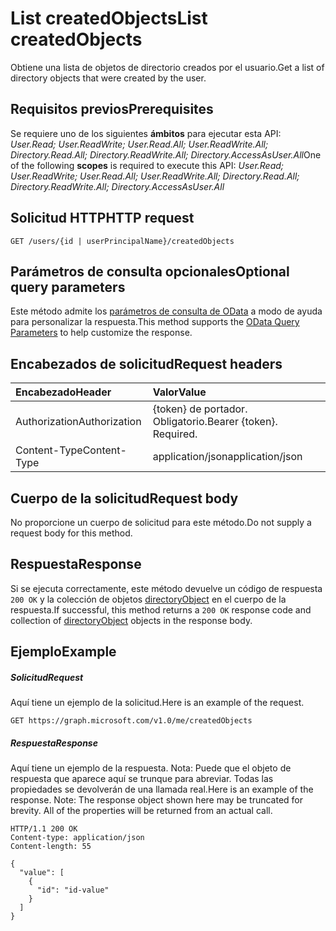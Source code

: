 # <a name="list-createdobjects"></a><span data-ttu-id="39407-101">List createdObjects</span><span class="sxs-lookup"><span data-stu-id="39407-101">List createdObjects</span></span>

<span data-ttu-id="39407-102">Obtiene una lista de objetos de directorio creados por el usuario.</span><span class="sxs-lookup"><span data-stu-id="39407-102">Get a list of directory objects that were created by the user.</span></span>
## <a name="prerequisites"></a><span data-ttu-id="39407-103">Requisitos previos</span><span class="sxs-lookup"><span data-stu-id="39407-103">Prerequisites</span></span>
<span data-ttu-id="39407-104">Se requiere uno de los siguientes **ámbitos** para ejecutar esta API: *User.Read; User.ReadWrite; User.Read.All; User.ReadWrite.All; Directory.Read.All; Directory.ReadWrite.All; Directory.AccessAsUser.All*</span><span class="sxs-lookup"><span data-stu-id="39407-104">One of the following **scopes** is required to execute this API: *User.Read; User.ReadWrite; User.Read.All; User.ReadWrite.All; Directory.Read.All; Directory.ReadWrite.All; Directory.AccessAsUser.All*</span></span>

## <a name="http-request"></a><span data-ttu-id="39407-105">Solicitud HTTP</span><span class="sxs-lookup"><span data-stu-id="39407-105">HTTP request</span></span>
<!-- { "blockType": "ignored" } -->
```http
GET /users/{id | userPrincipalName}/createdObjects
```
## <a name="optional-query-parameters"></a><span data-ttu-id="39407-106">Parámetros de consulta opcionales</span><span class="sxs-lookup"><span data-stu-id="39407-106">Optional query parameters</span></span>
<span data-ttu-id="39407-107">Este método admite los [parámetros de consulta de OData](http://developer.microsoft.com/en-us/graph/docs/overview/query_parameters) a modo de ayuda para personalizar la respuesta.</span><span class="sxs-lookup"><span data-stu-id="39407-107">This method supports the [OData Query Parameters](http://developer.microsoft.com/en-us/graph/docs/overview/query_parameters) to help customize the response.</span></span>
## <a name="request-headers"></a><span data-ttu-id="39407-108">Encabezados de solicitud</span><span class="sxs-lookup"><span data-stu-id="39407-108">Request headers</span></span>
| <span data-ttu-id="39407-109">Encabezado</span><span class="sxs-lookup"><span data-stu-id="39407-109">Header</span></span>       | <span data-ttu-id="39407-110">Valor</span><span class="sxs-lookup"><span data-stu-id="39407-110">Value</span></span> |
|:---------------|:--------|
| <span data-ttu-id="39407-111">Authorization</span><span class="sxs-lookup"><span data-stu-id="39407-111">Authorization</span></span>  | <span data-ttu-id="39407-p101">{token} de portador. Obligatorio.</span><span class="sxs-lookup"><span data-stu-id="39407-p101">Bearer {token}. Required.</span></span>  |
| <span data-ttu-id="39407-114">Content-Type</span><span class="sxs-lookup"><span data-stu-id="39407-114">Content-Type</span></span>  | <span data-ttu-id="39407-115">application/json</span><span class="sxs-lookup"><span data-stu-id="39407-115">application/json</span></span>  |

## <a name="request-body"></a><span data-ttu-id="39407-116">Cuerpo de la solicitud</span><span class="sxs-lookup"><span data-stu-id="39407-116">Request body</span></span>
<span data-ttu-id="39407-117">No proporcione un cuerpo de solicitud para este método.</span><span class="sxs-lookup"><span data-stu-id="39407-117">Do not supply a request body for this method.</span></span>

## <a name="response"></a><span data-ttu-id="39407-118">Respuesta</span><span class="sxs-lookup"><span data-stu-id="39407-118">Response</span></span>

<span data-ttu-id="39407-119">Si se ejecuta correctamente, este método devuelve un código de respuesta `200 OK` y la colección de objetos [directoryObject](../resources/directoryobject.md) en el cuerpo de la respuesta.</span><span class="sxs-lookup"><span data-stu-id="39407-119">If successful, this method returns a `200 OK` response code and collection of [directoryObject](../resources/directoryobject.md) objects in the response body.</span></span>
## <a name="example"></a><span data-ttu-id="39407-120">Ejemplo</span><span class="sxs-lookup"><span data-stu-id="39407-120">Example</span></span>
##### <a name="request"></a><span data-ttu-id="39407-121">Solicitud</span><span class="sxs-lookup"><span data-stu-id="39407-121">Request</span></span>
<span data-ttu-id="39407-122">Aquí tiene un ejemplo de la solicitud.</span><span class="sxs-lookup"><span data-stu-id="39407-122">Here is an example of the request.</span></span>
<!-- {
  "blockType": "request",
  "name": "get_createdobjects"
}-->
```http
GET https://graph.microsoft.com/v1.0/me/createdObjects
```
##### <a name="response"></a><span data-ttu-id="39407-123">Respuesta</span><span class="sxs-lookup"><span data-stu-id="39407-123">Response</span></span>
<span data-ttu-id="39407-p102">Aquí tiene un ejemplo de la respuesta. Nota: Puede que el objeto de respuesta que aparece aquí se trunque para abreviar. Todas las propiedades se devolverán de una llamada real.</span><span class="sxs-lookup"><span data-stu-id="39407-p102">Here is an example of the response. Note: The response object shown here may be truncated for brevity. All of the properties will be returned from an actual call.</span></span>
<!-- {
  "blockType": "response",
  "truncated": true,
  "@odata.type": "microsoft.graph.directoryObject",
  "isCollection": true
} -->
```http
HTTP/1.1 200 OK
Content-type: application/json
Content-length: 55

{
  "value": [
    {
      "id": "id-value"
    }
  ]
}
```

<!-- uuid: 8fcb5dbc-d5aa-4681-8e31-b001d5168d79
2015-10-25 14:57:30 UTC -->
<!-- {
  "type": "#page.annotation",
  "description": "List createdObjects",
  "keywords": "",
  "section": "documentation",
  "tocPath": ""
}-->
